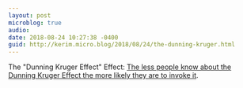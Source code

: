 ```yaml
---
layout: post
microblog: true
audio: 
date: 2018-08-24 10:27:38 -0400
guid: http://kerim.micro.blog/2018/08/24/the-dunning-kruger.html
---
```

The "Dunning Kruger Effect" Effect: [The less people know about the Dunning Kruger Effect the more likely they are to invoke it](https://scottsommers.wordpress.com/2015/09/07/what-i-think-about-the-dunning-kruger-effect/). 
